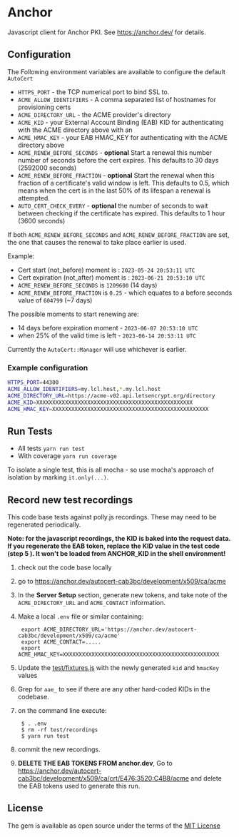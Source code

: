 # Anchor

Javascript client for Anchor PKI. See https://anchor.dev/ for details.

## Configuration

The Following environment variables are available to configure the default
`AutoCert`

* `HTTPS_PORT` - the TCP numerical port to bind SSL to.
* `ACME_ALLOW_IDENTIFIERS` - A comma separated list of hostnames for provisioning certs
* `ACME_DIRECTORY_URL` - the ACME provider's directory
* `ACME_KID` - your External Account Binding (EAB) KID for authenticating with the ACME directory above with an
* `ACME_HMAC_KEY` - your EAB HMAC_KEY for authenticating with the ACME directory above
* `ACME_RENEW_BEFORE_SECONDS` - **optional** Start a renewal this number number of seconds before the cert expires. This defaults to 30 days (2592000 seconds)
* `ACME_RENEW_BEFORE_FRACTION` - **optional** Start the renewal when this fraction of a certificate's valid window is left. This defaults to 0.5, which means when the cert is in the last 50% of its lifespan a renewal is attempted.
* `AUTO_CERT_CHECK_EVERY` - **optional** the number of seconds to wait between checking if the certificate has expired. This defaults to 1 hour (3600 seconds)

If both `ACME_RENEW_BEFORE_SECONDS` and `ACME_RENEW_BEFORE_FRACTION` are set,
the one that causes the renewal to take place earlier is used.

Example:

* Cert start (not_before) moment is : `2023-05-24 20:53:11 UTC`
* Cert expiration (not_after) moment is : `2023-06-21 20:53:10 UTC`
* `ACME_RENEW_BEFORE_SECONDS` is `1209600` (14 days)
* `ACME_RENEW_BEFORE_FRACTION` is `0.25` - which equates to a before seconds value of `604799` (~7 days)

The possible moments to start renewing are:

* 14 days before expiration moment - `2023-06-07 20:53:10 UTC`
* when 25% of the valid time is left - `2023-06-14 20:53:11 UTC`

Currently the `AutoCert::Manager` will use whichever is earlier.

### Example configuration

```sh
HTTPS_PORT=44300
ACME_ALLOW_IDENTIFIERS=my.lcl.host,*.my.lcl.host
ACME_DIRECTORY_URL=https://acme-v02.api.letsencrypt.org/directory
ACME_KID=XXXXXXXXXXXXXXXXXXXXXXXXXXXXXXXXXXXXXXXXXXXXXXXXX
ACME_HMAC_KEY=XXXXXXXXXXXXXXXXXXXXXXXXXXXXXXXXXXXXXXXXXXXXXXXXX
```

## Run Tests

* All tests `yarn run test`
* With coverage `yarn run coverage`

To isolate a single test, this is all mocha - so use mocha's approach of
isolation by marking `it.only(...)`.

## Record new test recordings

This code base tests against polly.js recordings. These may need to be
regenerated periodically.

**Note: for the javascript recordings, the KID is baked into the request data.
If you regenerate the EAB token, replace the KID value in the test code (step 5
). It won't be loaded from ANCHOR_KID in the shell environment!**

1. check out the code base locally
1. go to <https://anchor.dev/autocert-cab3bc/development/x509/ca/acme>
1. In the **Server Setup** section, generate new tokens, and take note of the
   `ACME_DIRECTORY_URL` and `ACME_CONTACT` information.
1. Make a local `.env` file or similar containing:

        export ACME_DIRECTORY_URL='https://anchor.dev/autocert-cab3bc/development/x509/ca/acme'
        export ACME_CONTACT=.....
        export ACME_HMAC_KEY=XXXXXXXXXXXXXXXXXXXXXXXXXXXXXXXXXXXXXXXXXXXXXXXXX

1. Update the [test/fixtures.js](test/fixtures.js) with the newly generated `kid`
   and `hmacKey` values
1. Grep for `aae_` to see if there are any other hard-coded KIDs in the codebase.
1. on the command line execute:

        $ . .env
        $ rm -rf test/recordings
        $ yarn run test

1. commit the new recordings.
1. **DELETE THE EAB TOKENS FROM anchor.dev**, Go to <https://anchor.dev/autocert-cab3bc/development/x509/ca/crt/E476:3520:C4B8/acme>
   and delete the EAB tokens used to generate this run.


## License

The gem is available as open source under the terms of the [MIT
License](./LICENSE.txt)
